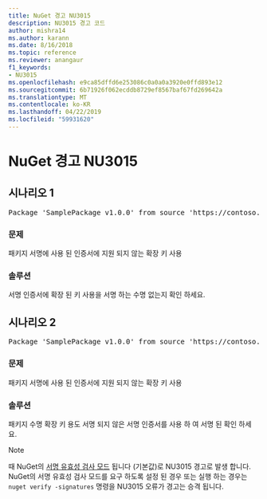 ```yaml
---
title: NuGet 경고 NU3015
description: NU3015 경고 코드
author: mishra14
ms.author: karann
ms.date: 8/16/2018
ms.topic: reference
ms.reviewer: anangaur
f1_keywords:
- NU3015
ms.openlocfilehash: e9ca85dffd6e253086c0a0a0a3920e0ffd893e12
ms.sourcegitcommit: 6b71926f062ecddb8729ef8567baf67fd269642a
ms.translationtype: MT
ms.contentlocale: ko-KR
ms.lasthandoff: 04/22/2019
ms.locfileid: "59931620"
---
```

# <a name="nuget-warning-nu3015"></a>NuGet 경고 NU3015

## <a name="scenario-1"></a>시나리오 1

<pre>Package 'SamplePackage v1.0.0' from source 'https://contoso.com/index.json': The lifetime signing EKU in the primary signature's certificate is not supported.</pre>

### <a name="issue"></a>문제

패키지 서명에 사용 된 인증서에 지원 되지 않는 확장 키 사용


### <a name="solution"></a>솔루션

서명 인증서에 확장 된 키 사용을 서명 하는 수명 없는지 확인 하세요.



## <a name="scenario-2"></a>시나리오 2

<pre>Package 'SamplePackage v1.0.0' from source 'https://contoso.com/index.json': The lifetime signing EKU in the signing certificate is not supported.</pre>

### <a name="issue"></a>문제

패키지 서명에 사용 된 인증서에 지원 되지 않는 확장 키 사용


### <a name="solution"></a>솔루션

패키지 수명 확장 키 용도 서명 되지 않은 서명 인증서를 사용 하 여 서명 된 확인 하세요.


> [!Note]
> 때 NuGet의 [서명 유효성 검사 모드](https://docs.microsoft.com/en-us/nuget/consume-packages/installing-signed-packages#configure-package-signature-requirements) 됩니다 (기본값)로 NU3015 경고로 발생 합니다. NuGet의 서명 유효성 검사 모드를 요구 하도록 설정 된 경우 또는 실행 하는 경우는 `nuget verify -signatures` 명령을 NU3015 오류가 경고는 승격 됩니다. 